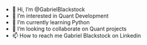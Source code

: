 - 👋 Hi, I’m @GabrielBlackstock
- 👀 I’m interested in Quant Development
- 🌱 I’m currently learning Python
- 💞️ I’m looking to collaborate on Quant projects
- 📫 How to reach me Gabriel Blackstock on Linkedin

<!---
GabrielBlackstock/GabrielBlackstock is a ✨ special ✨ repository because its `README.md` (this file) appears on your GitHub profile.
You can click the Preview link to take a look at your changes.
--->

